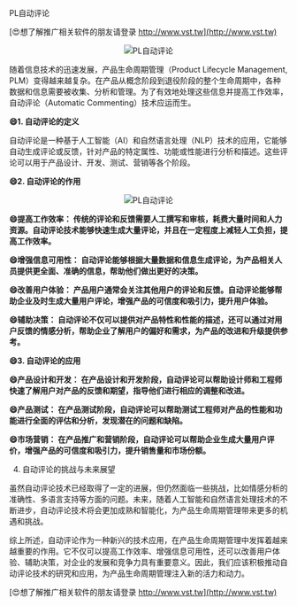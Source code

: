 PL自动评论

[😍想了解推广相关软件的朋友请登录 http://www.vst.tw](http://www.vst.tw)

 <center><img src="https://vst.tw/MP4/tuiguang/png/3.png" alt="PL自动评论"></center>

随着信息技术的迅速发展，产品生命周期管理（Product Lifecycle Management, PLM）变得越来越复杂。在产品从概念阶段到退役阶段的整个生命周期中，各种数据和信息需要被收集、分析和管理。为了有效地处理这些信息并提高工作效率，自动评论（Automatic Commenting）技术应运而生。

**😄1. 自动评论的定义**

自动评论是一种基于人工智能（AI）和自然语言处理（NLP）技术的应用，它能够自动生成评论或反馈，针对产品的特定属性、功能或性能进行分析和描述。这些评论可以用于产品设计、开发、测试、营销等各个阶段。

**😄2. 自动评论的作用**

 <center><img src="https://vst.tw/MP4/tuiguang/png/6.png" alt="PL自动评论"></center>

**😄提高工作效率： 传统的评论和反馈需要人工撰写和审核，耗费大量时间和人力资源。自动评论技术能够快速生成大量评论，并且在一定程度上减轻人工负担，提高工作效率。**

**😄增强信息可用性： 自动评论能够根据大量数据和信息生成评论，为产品相关人员提供更全面、准确的信息，帮助他们做出更好的决策。**

**😄改善用户体验： 产品用户通常会关注其他用户的评论和反馈。自动评论能够帮助企业及时生成大量用户评论，增强产品的可信度和吸引力，提升用户体验。**

**😄辅助决策： 自动评论不仅可以提供对产品特性和性能的描述，还可以通过对用户反馈的情感分析，帮助企业了解用户的偏好和需求，为产品的改进和升级提供参考。**

**😄3. 自动评论的应用**

**😄产品设计和开发： 在产品设计和开发阶段，自动评论可以帮助设计师和工程师快速了解用户对产品的反馈和期望，指导他们进行相应的调整和改进。**

**😄产品测试： 在产品测试阶段，自动评论可以帮助测试工程师对产品的性能和功能进行全面的评估和分析，发现潜在的问题和缺陷。**

**😄市场营销： 在产品推广和营销阶段，自动评论可以帮助企业生成大量用户评价，增强产品的可信度和吸引力，提升销售量和市场份额。**

4. 自动评论的挑战与未来展望

虽然自动评论技术已经取得了一定的进展，但仍然面临一些挑战，比如情感分析的准确性、多语言支持等方面的问题。未来，随着人工智能和自然语言处理技术的不断进步，自动评论技术将会更加成熟和智能化，为产品生命周期管理带来更多的机遇和挑战。

综上所述，自动评论作为一种新兴的技术应用，在产品生命周期管理中发挥着越来越重要的作用。它不仅可以提高工作效率、增强信息可用性，还可以改善用户体验、辅助决策，对企业的发展和竞争力具有重要意义。因此，我们应该积极推动自动评论技术的研究和应用，为产品生命周期管理注入新的活力和动力。

[😍想了解推广相关软件的朋友请登录 http://www.vst.tw](http://www.vst.tw)



